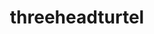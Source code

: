 ---
pid: MX111
title: threeheadturtel
location_transcription: At the Lab museum
zipcode: 
outside_phl: 
neighborhood: 
age: '11'
age_range: 6-13
instagram: 
image_file_name: MX_111.jpg
proposal_transcription: |-
  Monument Lab in real life

  and three headed turtle!
topic: Animals
topic_summary: '0'
type: Other No Form
keywords_other: 
credit: Jayanuh
image_labels: Monument Lab in real life
twitter: 
facebook: 
permalink: "/monuments/mx111/"
layout: item-page
---